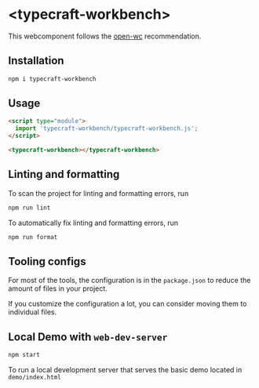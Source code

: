 # \<typecraft-workbench>

This webcomponent follows the [open-wc](https://github.com/open-wc/open-wc) recommendation.

## Installation

```bash
npm i typecraft-workbench
```

## Usage

```html
<script type="module">
  import 'typecraft-workbench/typecraft-workbench.js';
</script>

<typecraft-workbench></typecraft-workbench>
```

## Linting and formatting

To scan the project for linting and formatting errors, run

```bash
npm run lint
```

To automatically fix linting and formatting errors, run

```bash
npm run format
```


## Tooling configs

For most of the tools, the configuration is in the `package.json` to reduce the amount of files in your project.

If you customize the configuration a lot, you can consider moving them to individual files.

## Local Demo with `web-dev-server`

```bash
npm start
```

To run a local development server that serves the basic demo located in `demo/index.html`
